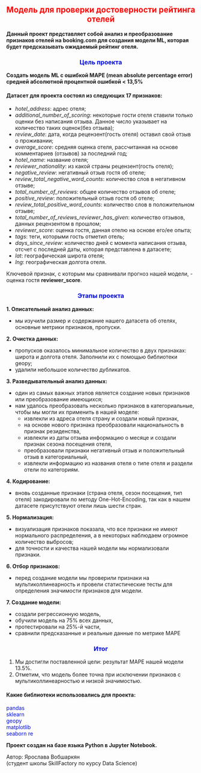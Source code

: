 ## <center><font color = 'springblue'>**<center><font color='red'> Модель для проверки достоверности рейтинга отелей </font></center>**</font></center>

**Данный проект представляет собой анализ и преобразование признаков отелей на booking.com для создания модели ML, которая будет предсказывать ожидаемый рейтинг отеля.**

### <center><font color = 'springblue'>**Цель проекта**</font></center>
**Создать модель ML с ошибкой MAPE (mean absolute percentage error) средней абсолютной процентной ошибкой < 13,5%**

#### **Датасет для проекта состоял из следующих 17 признаков:**
- *hotel_address*: адрес отеля;
- *additional_number_of_scoring*: некоторые гости отеля ставили только оценки без написания отзыва. Данное число указывает на количество таких оценок(без отзыва); 
- *review_date*: дата, когда рецензент(гость отеля) оставил свой отзыв о проживании;
- *average_score*: средняя оценка отеля, рассчитанная на основе комментариев (отзывов) за последний год;
- *hotel_name*: название отеля;
- *reviewer_nationality*: из какой страны рецензент(гость отеля);
- *negative_review*: негативный отзыв гостя об отеле;
- *review_total_negative_word_counts*: количество слов в негативном отзыве;
- *total_number_of_reviews*: общее количество отзывов об отеле;
- *positive_review*: положительный отзыв гостя об отеле;
- *review_total_positive_word_counts*: количество слов в положительном отзыве;
- *total_number_of_reviews_reviewer_has_given*: количество отзывов, данных рецензентом в прошлом;
- *reviewer_score*: оценка гостя, данная отелю на основе его/ее опыта;
- *tags*: теги, которыми гость отметил отель;
- *days_since_review*: количество дней с момента написания отзыва, отсчет с последней даты, которая представлена в датасете;
- *lat*: географическая широта отеля;
- *lng*: географическая долгота отеля.

Ключевой признак, с которым мы сравнивали прогноз нашей модели, - оценка гостя **reviewer_score**.


### <center><font color = 'springblue'>**Этапы проекта**</font></center>

**1. Описательный анализ данных:**
  - мы изучили размер и содержание нашего датасета об отелях, основные метрики признаков, пропуски.

**2. Очистка данных:**
  - пропусков оказалось минимальное количество в двух признаках: широта и долгота отеля. Заполнили их с помощью библиотеки geopy;
  - удалили небольшое количество дубликатов.

**3. Разведывательный анализ данных:**
  - один из самых важных этапов является создание новых признаков или преобразование имеющихся;
  - нам удалось преобразовать несколько признаков в категориальные, чтобы мы могли их применить в нашей моделе:
      * извлекли из адреса отеля страну и создали новый признак,
      * на основе нового признака преобразовали национальность в признак резиденства,
      * извлекли из даты отзыва информацию о месяце и создали признак сезона посещения отеля,
      * преобразовали признаки негативный отзыв и положительный отзыв в категориальный,
      * извлекли информацию из названия отеля о типе отеля и раздели отели по категориям.

**4. Кодирование:**
  - вновь созданные признаки (страна отеля, сезон посещения, тип отеля) закодировали по методу One-Hot-Encoding, так как в нашем датасете присутствуют отели лишь шести стран.

**5. Нормализация:**
  - визуализация признаков показала, что все признаки не имеют нормального распределения, а в некоторых наблюдаем огромное количество выбросов;
  - для точности и качества нашей модели мы нормализовали признаки.

**6. Отбор признаков:**
  - перед создание модели мы проверили признаки на мультиколлинеарность и провели статистические тесты для определения значимости признаков для модели.

**7. Создание модели:**
  - создали регрессионную модель,
  - обучили модель на 75% всех данных,
  - протестировали на 25%-й части,
  - сравнили предсказанные и реальные данные по метрике MAPE

  ### <center><font color = 'springblue'>**Итог**</font></center>

1. Мы достигли поставленной цели: результат MAPE нашей модели 13.5%.
2. Отметим, что модель более точна при исключении признаков с мультиколлинеарностью и низкой значимостью.


#### Какие библиотеки использовались для проекта:
<font color = 'springblue'>pandas</font>\
<font color = 'springblue'>sklearn</font>\
<font color = 'springblue'>geopy</font>\
<font color = 'springblue'>matplotlib</font>\
<font color = 'springblue'>seaborn</font>
<font color = 'springblue'>re</font>




**Проект создан на базе языка Python в Jupyter Notebook.**

Автор: Ярослава Вобшаркян\
(студент школы SkillFactory по курсу Data Science)

